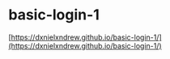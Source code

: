 # basic-login-1

[https://dxnielxndrew.github.io/basic-login-1/](https://dxnielxndrew.github.io/basic-login-1/)
